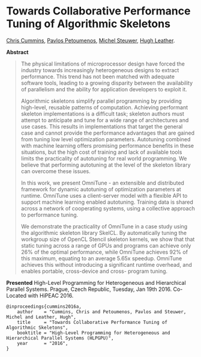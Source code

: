 # Towards Collaborative Performance Tuning of Algorithmic Skeletons
[Chris Cummins](http://chriscummins.cc/),
[Pavlos Petoumenos](http://homepages.inf.ed.ac.uk/ppetoume/),
[Michel Steuwer](http://homepages.inf.ed.ac.uk/msteuwer/),
[Hugh Leather](http://homepages.inf.ed.ac.uk/hleather/).

**Abstract**
> The physical limitations of microprocessor design have forced the industry
> towards increasingly heterogeneous designs to extract performance. This trend
> has not been matched with adequate software tools, leading to a growing
> disparity between the availability of parallelism and the ability for
> application developers to exploit it.
>
> Algorithmic skeletons simplify parallel programming by providing high-level,
> reusable patterns of computation. Achieving performant skeleton
> implementations is a difficult task; skeleton authors must attempt to
> anticipate and tune for a wide range of architectures and use cases. This
> results in implementations that target the general case and cannot provide the
> performance advantages that are gained from tuning low level optimization
> parameters. Autotuning combined with machine learning offers promising
> performance benefits in these situations, but the high cost of training and
> lack of available tools limits the practicality of autotuning for real world
> programming. We believe that performing autotuning at the level of the
> skeleton library can overcome these issues.
>
> In this work, we present OmniTune - an extensible and distributed framework
> for dynamic autotuning of optimization parameters at runtime. OmniTune uses a
> client-server model with a flexible API to support machine learning enabled
> autotuning. Training data is shared across a network of cooperating systems,
> using a collective approach to performance tuning.
>
> We demonstrate the practicality of OmniTune in a case study using the
> algorithmic skeleton library SkelCL. By automatically tuning the workgroup
> size of OpenCL Stencil skeleton kernels, we show that that static tuning
> across a range of GPUs and programs can achieve only 26% of the optimal
> performance, while OmniTune achieves 92% of this maximum, equating to an
> average 5.65x speedup. OmniTune achieves this without introducing a
> significant runtime overhead, and enables portable, cross-device and cross-
> program tuning.

**Presented** High-Level Programming for Heterogeneous and Hierarchical Parallel Systems.
Prague, Czech Republic, Tuesday, Jan 19th 2016. Co-Located with HiPEAC 2016.

```
@inproceedings{cummins2016a,
    author    = "Cummins, Chris and Petoumenos, Pavlos and Steuwer, Michel and Leather, Hugh",
    title     = "Towards Collaborative Performance Tuning of Algorithmic Skeletons",
    booktitle = "High-Level Programming for Heterogeneous and Hierarchical Parallel Systems (HLPGPU)",
    year      = "2016",
}
```
